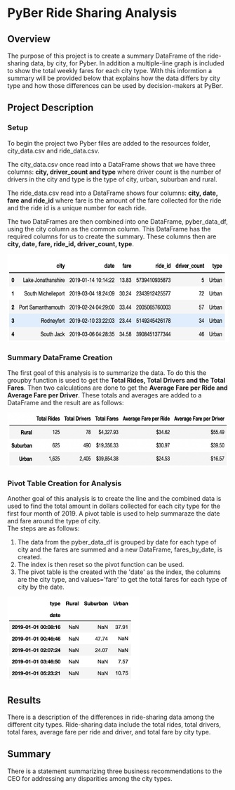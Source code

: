 # PyBer Ride Sharing Analysis

## Overview
The purpose of this project is to create a summary DataFrame of the ride-sharing data, by city, for Pyber.  In addition a multiple-line graph is included to show the total weekly fares for each city type. With this informtion a summary will be provided below that explains how the data differs by city type and how those differences can be used by decision-makers at PyBer. 

## Project Description
### Setup
To begin the project two Pyber files are added to the resources folder, city_data.csv and ride_data.csv.<br>

The city_data.csv once read into a DataFrame shows that we have three columns: __city, driver_count and type__ where driver count is the number of drivers in the city and type is the type of city, urban, suburban and rural.<br>

The ride_data.csv read into a DataFrame shows four columns: __city, date, fare and ride_id__ where fare is the amount of the fare collected for the ride and the ride id is a unique number for each ride.
<br>

The two DataFrames are then combined into one DataFrame, pyber_data_df, using the city column as the common column.  This DataFrame has the required columns for us to create the summary. These columns then are __city, date, fare, ride_id, driver_count, type__.<br>

<img src="https://github.com/linb960/PyBer_Analysis/blob/main/Resources/pyber_data_df.png" width="600" height="200" />

### Summary DataFrame Creation
The first goal of this analysis is to summarize the data.  To do this the groupby function is used to get the __Total Rides, Total Drivers and the Total Fares__.  Then two calculations are done to get the  __Average Fare per Ride and Average Fare per Driver__.  These totals and averages are added to a DataFrame and the result are as follows:

<img src="https://github.com/linb960/PyBer_Analysis/blob/main/Resources/pyber_summary_df.png" width="600" height="125" />

### Pivot Table Creation for Analysis

Another goal of this analysis is to create the line and the combined data is used to find the total amount in dollars collected for each city type for the first four month of 2019. A pivot table is used to help summaraze the date and fare around the type of city.<br>
The steps are as follows:
1. The data from the pyber_data_df is grouped by date for each type of city and the fares are summed and a new DataFrame, fares_by_date, is created. 
2. The index is then reset so the pivot function can be used.  
3. The pivot table is the created with the 'date' as the index, the columns are the city type, and values='fare' to get the total fares for each type of city by the date. 
<img src="https://github.com/linb960/PyBer_Analysis/blob/main/Resources/fares_pivot_df.png" width="300" height="190" />


## Results

There is a description of the differences in ride-sharing data among the different city types. Ride-sharing data include the total rides, total drivers, total fares, average fare per ride and driver, and total fare by city type. 

## Summary

There is a statement summarizing three business recommendations to the CEO for addressing any disparities among the city types. 

